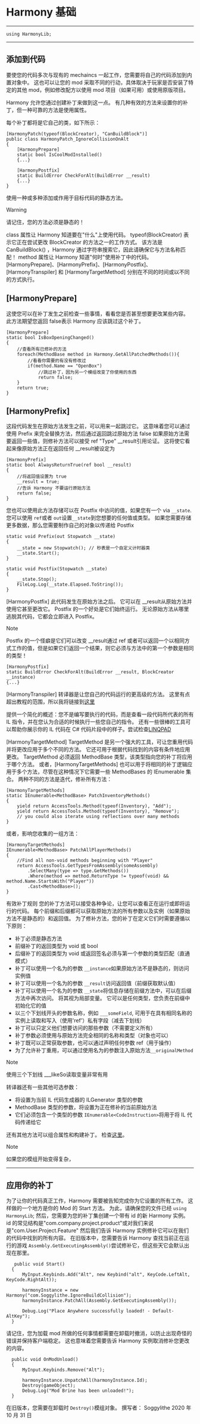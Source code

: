# Harmony 基础

---

<code class="lang-csharp">using HarmonyLib;</code>

---

## 添加到代码 
要使您的代码多次与现有的 mechaincs 一起工作，您需要将自己的代码添加到内置对象中。  这也可以让您的 mod 采取不同的行动，具体取决于玩家是否安装了特定的其他 mod，例如修改配方以使用 mod 项目（如果可用）或使用原版项目。 

Harmony 允许您通过创建补丁来做到这一点。  有几种有效的方法来设置你的补丁，但一种可靠的方法是使用属性。 

每个补丁都将是它自己的类，如下所示： 
```Csharp
[HarmonyPatch(typeof(BlockCreator), "CanBuildBlock")]
public class HarmonyPatch_IgnoreCollisionOnAlt
{
    [HarmonyPrepare]
    static bool IsCoolModInstalled()
    {...}

    [HarmonyPostfix]
    static BuildError CheckForAlt(BuildError __result)
    {...}
}
```
使用一种或多种添加或作用于目标代码的静态方法。 
>[!WARNING]
>请记住，您的方法必须是静态的！ 

class 属性让 Harmony 知道要在"什么"上使用代码。  typeof(BlockCreator) 表示它正在尝试更改 BlockCreator 的方法之一的工作方式。  该方法是 CanBuildBlock() ，Harmony 通过字符串搜索它，因此请确保它与方法名称匹配！ 
method 属性让 Harmony 知道"何时"使用补丁中的代码。[HarmonyPrepare]、[HarmonyPrefix]、[HarmonyPostfix]、[HarmonyTranspiler] 和 [HarmonyTargetMethod] 分别在不同的时间或以不同的方式执行。 
## [HarmonyPrepare] 
这使您可以在补丁发生之前检查一些事情，看看您是否甚至想要更改某些内容。 
此方法期望您返回 false表示 Harmony 应该跳过这个补丁。 
```Csharp
[HarmonyPrepare]
static bool IsBoxOpeningChanged()
{
    //查看所有已修补的方法
    foreach(MethodBase method in Harmony.GetAllPatchedMethods()){
        //看看你需要的有没有修改过
        if(method.Name == "OpenBox")
            //跳过补丁，因为另一个模组改变了你使用的东西
            return false;
    }
    return true;
} 
```
## [HarmonyPrefix] 
这段代码发生在原始方法发生之前，可以用来一起跳过它。 
这意味着您可以通过使用 Prefix 来完全替换方法，然后通过返回跳过原始方法 false
如果原始方法需要返回一些值，则修补方法可以接受 ref "Type" __result引用论证。  这将使它看起来像原始方法正在返回任何 __result被设定为 
```Csharp
[HarmonyPrefix]
static bool AlwaysReturnTrue(ref bool __result)
{
    //将返回值设置为 true
    __result = true;
    //告诉 Harmony 不要运行原始方法
    return false;
}
```

您也可以使用此方法存储可以在 Postfix 中访问的值，如果您有一个 via <code class="lang-csharp">__state</code>. 您可以使用 <code class="lang-csharp">ref</code>或者 <code>out</code>设置<code class="lang-csharp">__state</code>到您想要的任何值或类型。  如果您需要存储更多数据，那么您需要制作自己的对象以传递给 Postfix 
```Csharp
static void Prefix(out Stopwatch __state)
{
    __state = new Stopwatch(); // 秒表是一个自定义计时器类
    __state.Start();
}

static void Postfix(Stopwatch __state)
{
    __state.Stop();
    FileLog.Log(__state.Elapsed.ToString());
}
```
[HarmonyPostfix] 
此代码发生在原始方法之后。  它可以在 __result从原始方法并使用它甚至更改它。 
Postfix 的一个好处是它们始终运行。  无论原始方法从哪里逃脱其代码，它都会立即进入 Postfix。 
>[!NOTE]
>Postfix 的一个怪癖是它们可以改变 __result通过 ref 或者可以返回一个以相同方式工作的值，但是如果它们返回一个结果，则它必须与方法中的第一个参数是相同的类型！ 

```Csharp
[HarmonyPostfix]
static BuildError CheckForAlt(BuildError __result, BlockCreator __instance)
{...}
```
[HarmonyTranspiler] 
转译器是让您自己的代码运行的更高级的方法。   这里有点超出教程的范围，所以我将链接到[这里](https://harmony.pardeike.net/articles/patching-transpiler.html#basic-transpiler-tutorial) 
  
提供一个简化的概述：您不是编写要执行的代码，而是查看一段代码所代表的所有 IL 指令，并在您认为合适的时候执行一些您自己的指令。 
还有一些很棒的工具可以帮助你展示你的 IL 代码在 C# 代码片段中的样子。尝试检查[LINQPAD](https://www.linqpad.net/) 
  
[HarmonyTargetMethod] 
TargetMethod 是另一个强大的工具，可让您重用代码并将更改应用于多个不同的方法。  它还可用于根据代码找到的内容有条件地应用更改。 
TargetMethod 必须返回 MethodBase 类型，该类型指向您的补丁将应用于哪个方法。  或者，[HarmonyTargetMethods] 也可以用于将相同的补丁逻辑应用于多个方法，尽管在这种情况下它需要一些 MethodBases 的 IEnumerable 集合。 
两种不同的方法是迭代，修补所有方法： 
```Csharp
[HarmonyTargetMethods]
static IEnumerable<MethodBase> PatchInventoryMethods()
{
    yield return AccessTools.Method(typeof(Inventory), "Add");
    yield return AccessTools.Method(typeof(Inventory), "Remove");
    // you could also iterate using reflections over many methods
}
```
或者，影响您收集的一组方法： 
```Csharp
[HarmonyTargetMethods]
IEnumerable<MethodBase> PatchAllPlayerMethods()
{
    //Find all non-void methods beginning with "Player"
    return AccessTools.GetTypesFromAssembly(someAssembly)
        .SelectMany(type => type.GetMethods())
        .Where(method => method.ReturnType != typeof(void) && method.Name.StartsWith("Player"))
        .Cast<MethodBase>();
}
```
有效补丁规则 
您的补丁方法可以接受各种争论，让您可以查看正在运行或即将运行的代码。 
每个前缀和后缀都可以获取原始方法的所有参数以及实例（如果原始方法不是静态的）和返回值。  为了修补方法，您的补丁在定义它们时需要遵循以下原则： 
- 补丁必须是静态方法 
- 前缀补丁的返回类型为 void 或 bool 
- 后缀补丁的返回类型为 void 或返回签名必须与第一个参数的类型匹配（直通模式） 
- 补丁可以使用一个名为的参数 <code class="lang-csharp">__instance</code>如果原始方法不是静态的，则访问实例值 
- 补丁可以使用一个名为的参数 <code class="lang-csharp">__result</code>访问返回值（前缀获取默认值） 
- 补丁可以使用一个名为的参数 <code class="lang-csharp">__state</code>将信息存储在前缀方法中，可以在后缀方法中再次访问。  将其视为局部变量。  它可以是任何类型，您负责在前缀中初始化它的值 
- 以三个下划线开头的参数名称，例如 <code class="lang-csharp">___someField</code>, 可用于在具有相同名称的实例上读取和写入（使用'ref'）私有字段（减去下划线） 
- 补丁可以只定义他们想要访问的那些参数（不需要定义所有） 
- 补丁参数必须使用与原始方法完全相同的名称和类型（对象也可以） 
- 补丁既可以正常获取参数，也可以通过声明任何参数 ref（用于操作） 
- 为了允许补丁重用，可以通过使用名为的参数注入原始方法<code class="lang-csharp">__originalMethod</code>
>[!NOTE]
>使用三个下划线 ___likeSo读取变量非常有用 

转译器还有一些其他可选参数： 
- 将设置为当前 IL 代码生成器的 ILGenerator 类型的参数 
- MethodBase 类型的参数，将设置为正在修补的当前原始方法 
- 它们必须包含一个类型的参数 <code class="lang-csharp">IEnumerable\<CodeInstruction\></code>将用于将 IL 代码传递给它 

还有其他方法可以组合属性和构建补丁。 检查[这里](https://harmony.pardeike.net/articles/annotations.html#combining-annotations)。 
>[!NOTE]
>如果您的模组开始变得复杂， 

---

## 应用你的补丁 
为了让你的代码真正工作，Harmony 需要被告知完成你为它设置的所有工作。  这样做的一个地方是你的 Mod 的 Start 方法。 
为此，请确保您的文件已经 <code class="lang-csharp">using HarmonyLib</code>;
然后，您需要为您的补丁集创建一个带有 id 的新 Harmony 实例。  id 的常见结构是"com.company.project.product"或对我们来说是"com.User.Project.Feature" 
然后我们告诉 Harmony 实例修补它可以在我们的代码中找到的所有内容。  在旧版本中，您需要告诉 Harmony 查找当前正在运行的游戏 <code class="lang-csharp">Assembly.GetExecutingAssembly()</code>尝试修补它，但这些天它会默认出现在那里。 
```Csharp
   public void Start()
  {
      MyInput.Keybinds.Add("Alt", new Keybind("alt", KeyCode.LeftAlt, KeyCode.RightAlt));

      harmonyInstance = new Harmony("com.Soggylithe.IgnoreBuildCollision");
      harmonyInstance.PatchAll(Assembly.GetExecutingAssembly());

      Debug.Log("Place Anywhere successfully loaded! - Default-AltKey");
  } 
```
请记住，您为加载 mod 所做的任何事情都需要在卸载时撤消，以防止出现奇怪的错误并保持客户端稳定。  这也意味着您需要告诉 Harmony 实例取消修补您更改的内容。
```Csharp
  public void OnModUnload()
  {
      MyInput.Keybinds.Remove("Alt");

      harmonyInstance.UnpatchAll(harmonyInstance.Id);
      Destroy(gameObject);
      Debug.Log("Mod Brine has been unloaded!");
  }
  ```
在旧版本，您需要在卸载时 <code class="lang-csharp">Destroy()</code>模组对象。 
撰写者： Soggylithe 2020 年 10 月 31 日 


